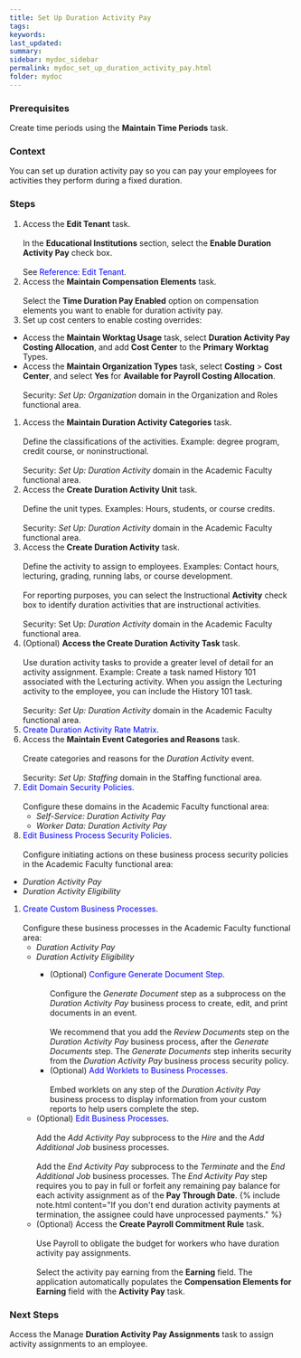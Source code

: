 ```yaml
---
title: Set Up Duration Activity Pay
tags:
keywords:
last_updated:
summary:
sidebar: mydoc_sidebar
permalink: mydoc_set_up_duration_activity_pay.html
folder: mydoc
---
```


### Prerequisites
Create time periods using the **Maintain Time Periods** task.

### Context
You can set up duration activity pay so you can pay your employees for activities they perform during a fixed duration.

### Steps
1.  Access the **Edit Tenant** task.<br/><br/>In the **Educational Institutions** section, select the **Enable Duration Activity Pay** check box.<br/><br/>See <span style="color: blue;">Reference: Edit Tenant</span>.
1.  Access the **Maintain Compensation Elements** task.<br/><br/>Select the **Time Duration Pay Enabled** option on compensation elements you want to enable for duration activity pay.
1.  Set up cost centers to enable costing overrides:
* Access the **Maintain Worktag Usage** task, select **Duration Activity Pay Costing Allocation**, and add **Cost Center** to the **Primary Worktag** Types.
* Access the **Maintain Organization Types** task, select **Costing** > **Cost Center**, and select **Yes** for **Available for Payroll Costing Allocation**.<br/><br/>Security: *Set Up: Organization* domain in the Organization and Roles functional area.
1.  Access the **Maintain Duration Activity Categories** task.<br/><br/>Define the classifications of the activities. Example: degree program, credit course, or noninstructional.<br/><br/>Security: *Set Up: Duration Activity* domain in the Academic Faculty functional area.
1.  Access the **Create Duration Activity Unit** task.<br/><br/>Define the unit types. Examples: Hours, students, or course credits.<br/><br/>Security: *Set Up: Duration Activity* domain in the Academic Faculty functional area.
1.  Access the **Create Duration Activity** task.<br/><br/>Define the activity to assign to employees. Examples: Contact hours, lecturing, grading, running labs, or course development.<br/><br/>For reporting purposes, you can select the Instructional **Activity** check box to identify duration activities that are instructional activities.<br/><br/>Security: Set Up: *Duration Activity* domain in the Academic Faculty functional area.
1.  (Optional) **Access the Create Duration Activity Task** task.<br/><br/>Use duration activity tasks to provide a greater level of detail for an activity assignment. Example: Create a task named History 101 associated with the Lecturing activity. When you assign the Lecturing activity to the employee, you can include the History 101 task.<br/><br/>Security: *Set Up: Duration Activity* domain in the Academic Faculty functional area.
1.  <span style="color: blue;">Create Duration Activity Rate Matrix</span>.
1.  Access the **Maintain Event Categories and Reasons** task.<br/><br/>Create categories and reasons for the *Duration Activity* event.<br/><br/>Security: *Set Up: Staffing* domain in the Staffing functional area.
1. <span style="color: blue;">Edit Domain Security Policies</span>.<br/><br/>Configure these domains in the Academic Faculty functional area:
    * *Self-Service: Duration Activity Pay*
    * *Worker Data: Duration Activity Pay*
1. <span style="color: blue;">Edit Business Process Security Policies</span>.<br/><br/>Configure initiating actions on these business process security policies in the Academic Faculty functional area:
* *Duration Activity Pay*
* *Duration Activity Eligibility*
1. <span style="color: blue;">Create Custom Business Processes</span>.<br/><br/>Configure these business processes in the Academic Faculty functional area:
    <ul>
    <li><i>Duration Activity Pay</i></li>
    <li><i>Duration Activity Eligibility</i></li>
    <ul><li> (Optional) <span style="color: blue;">Configure Generate Document Step</span>.<br/><br/>Configure the <i>Generate Document</i> step as a subprocess on the <i>Duration Activity Pay</i> business process to create, edit, and print documents in an event.<br/><br/>We recommend that you add the <i>Review Documents</i> step on the <i>Duration Activity Pay</i> business process, after the <i>Generate Documents</i> step. The <i>Generate Documents</i> step inherits security from the <i>Duration Activity Pay</i> business process security policy.</li>
    <li> (Optional) <span style="color: blue;">Add Worklets to Business Processes</span>.<br/><br/>Embed worklets on any step of the <i>Duration Activity Pay</i> business process to display information from your custom reports to help users complete the step.</li></ul>
1. (Optional) <span style="color: blue;">Edit Business Processes</span>.<br/><br/>Add the *Add Activity Pay* subprocess to the *Hire* and the *Add Additional Job* business processes.<br/><br/>Add the *End Activity Pay* subprocess to the *Terminate* and the *End Additional Job* business processes. The *End Activity Pay* step requires you to pay in full or forfeit any remaining pay balance for each activity assignment as of the **Pay Through Date**.
    {% include note.html content="If you don't end duration activity payments at termination, the assignee could have unprocessed payments." %}
1. (Optional) Access the **Create Payroll Commitment Rule** task.<br/><br/>Use Payroll to obligate the budget for workers who have duration activity pay assignments.<br/><br/>Select the activity pay earning from the **Earning** field. The application automatically populates the **Compensation Elements for Earning** field with the **Activity Pay** task.

### Next Steps
Access the Manage **Duration Activity Pay Assignments** task to assign activity assignments to an employee.
